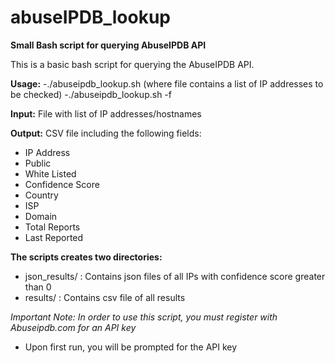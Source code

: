 # abuseIPDB_lookup
**Small Bash script for querying AbuseIPDB API**

This is a basic bash script for querying the AbuseIPDB API. 

**Usage:** 
  -./abuseipdb_lookup.sh <ip address>
(where file contains a list of IP addresses to be checked)
  -./abuseipdb_lookup.sh -f <file>

**Input:** File with list of IP addresses/hostnames

**Output:** CSV file including the following fields:
- IP Address
- Public
- White Listed
- Confidence Score
- Country
- ISP
- Domain
- Total Reports
- Last Reported
  
  
  
**The scripts creates two directories:**
- json_results/ : Contains json files of all IPs with confidence score greater than 0
- results/ :      Contains csv file of all results


*Important Note: In order to use this script, you must register with Abuseipdb.com for an API key*
- Upon first run, you will be prompted for the API key
